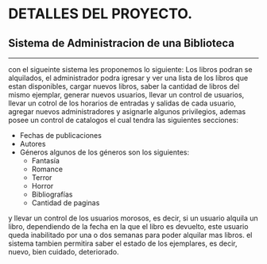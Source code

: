 # DETALLES DEL PROYECTO.

## Sistema de Administracion de una Biblioteca

---

con el sigueinte sistema les proponemos lo siguiente: Los libros podran se alquilados, el administrador podra igresar y ver una lista de los libros que estan disponibles, cargar nuevos libros, saber la cantidad de libros del mismo ejemplar, generar nuevos usuarios, llevar un control de usuarios, llevar un cotrol de los horarios de entradas y salidas de cada usuario, agregar nuevos administradores y asignarle algunos privilegios, ademas posee un control de catalogos el cual tendra las siguientes secciones:

- Fechas de publicaciones
- Autores
- Géneros algunos de los géneros son los siguientes:
  - Fantasía
  - Romance
  - Terror
  - Horror
  - Bibliografías
  - Cantidad de paginas

y llevar un control de los usuarios morosos, es decir, si un usuario alquila un libro, dependiendo de la fecha en la que el libro es devuelto, este usuario queda inabilitado por una o dos semanas para poder alquilar mas libros.
el sistema tambien permitira saber el estado de los ejemplares, es decir, nuevo, bien cuidado, deteriorado.
